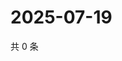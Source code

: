 # 2025-07-19

共 0 条

<!-- BEGIN ZHIHUQUESTIONS -->
<!-- 最后更新时间 Sat Jul 19 2025 03:10:47 GMT+0800 (China Standard Time) -->

<!-- END ZHIHUQUESTIONS -->
